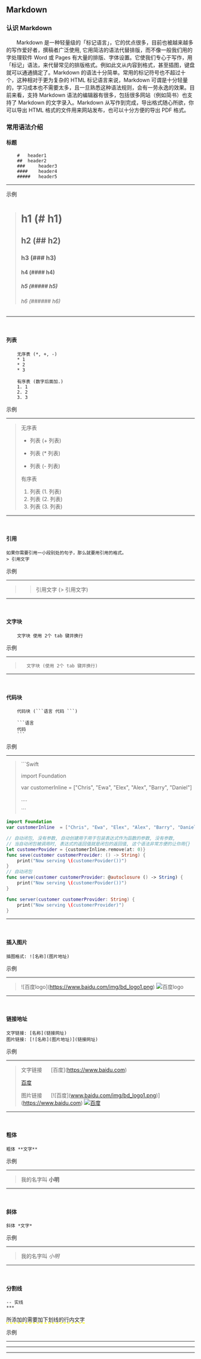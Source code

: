 ## Markdown

### 认识 Markdown
&nbsp;&nbsp;&nbsp;&nbsp;&nbsp;&nbsp;&nbsp;Markdown 是一种轻量级的「标记语言」，它的优点很多，目前也被越来越多的写作爱好者，撰稿者广泛使用, 它用简洁的语法代替排版，而不像一般我们用的字处理软件 Word 或 Pages 有大量的排版、字体设置。它使我们专心于写作，用「标记」语法，来代替常见的排版格式。例如此文从内容到格式，甚至插图，键盘就可以通通搞定了。Markdown 的语法十分简单。常用的标记符号也不超过十个，这种相对于更为复杂的 HTML 标记语言来说，Markdown 可谓是十分轻量的，学习成本也不需要太多，且一旦熟悉这种语法规则，会有一劳永逸的效果。目前来看，支持 Markdown 语法的编辑器有很多，包括很多网站（例如简书）也支持了 Markdown 的文字录入。Markdown 从写作到完成，导出格式随心所欲，你可以导出 HTML 格式的文件用来网站发布，也可以十分方便的导出 PDF 格式。


### 常用语法介绍

####  标题	
		
		#	header1
		##	header2
		###		header3
		####	header4
		#####	header5
		
******** 
示例 

> # h1 (# h1)
> ## h2 (## h2)
> ### h3 (### h3)
> #### h4 (#### h4)
> ##### h5 (##### h5)
> ###### h6 (###### h6)

******* 
<br>

####  列表
		
		无序表 (*, +, -)
		* 1
		* 2
		* 3
		
		有序表 (数字后面加.)
		1. 1
		2. 2
		3. 3
	
示例
*****
> 无序表
> 
> + 列表 (+ 列表)
> * 列表 (* 列表)
> - 列表 (- 列表)
> 
> 有序表
> 
> 1. 列表 (1. 列表)
> 2. 列表 (2. 列表)
> 3. 列表 (3. 列表)

****
<br>


####  引用

	如果你需要引用一小段别处的句子，那么就要用引用的格式。
	> 引用文字


示例
*****
> > 引用文字 (> 引用文字)

****
<br>

#### 文字块

		文字块 使用 2个 tab 键并换行
		
示例
*****
>		文字块 (使用 2个 tab 键并换行)

****
<br>
		
#### 代码块
		
		代码块 (```语言 代码 ```)
		
		```语言
		代码
		```

示例 
*****	
>\`\`\`Swift
>
> import Foundation
> 
> var customerInline  = ["Chris", "Ewa", "Elex", "Alex", "Barry", "Daniel"]
>
> ....
>  
> \`\`\`

```Swift
import Foundation
var customerInline  = ["Chris", "Ewa", "Elex", "Alex", "Barry", "Daniel"]

// 自动闭包, 没有参数, 自动创建用于用于包装表达式作为函数的参数, 没有参数, 
// 当自动闭包被调用时, 表达式的返回值就是闭包的返回值, 这个语法非常方便的让你用{}
let customerPovider = {customerInline.remove(at: 0)}
func seve(customer customerProvider: () -> String) {
	print("Now serving \(customerPovider())")
}
// 自动闭包
func serve(customer customerProvider: @autoclosure () -> String) {
	print("Now serving \(customerPovider())")
}

func server(customer customerProvider: String) {
	print("Now serving \(customerProvider)")
}
```
*****	
<br>

#### 插入图片
	插图格式: ![名称](图片地址)
	
示例 
*****	
> \!\[百度logo](https://www.baidu.com/img/bd_logo1.png)
> ![百度logo](https://www.baidu.com/img/bd_logo1.png)

*****	
<br>


#### 链接地址
	文字链接: [名称](链接网址)
	图片链接: [![名称](图片地址)](链接网址)
	
示例 
*****	
> 文字链接&nbsp;&nbsp;&nbsp;&nbsp;&nbsp;&nbsp;\[百度](https://www.baidu.com)
> 
> [百度](https://www.baidu.com)
>
> 图片链接&nbsp;&nbsp;&nbsp;&nbsp;&nbsp;&nbsp;\[\![百度]\(www.baidu.com/img/bd_logo1.png)](https://www.baidu.com)
> [![百度](https://www.baidu.com/img/bd_logo1.png)](https://www.baidu.com)

*****	
<br>

#### 粗体
	粗体 **文字**
	
示例 
*****	
> 我的名字叫 **小明**

*****	
<br>

#### 斜体
	斜体 *文字*
	
示例 
*****	
> 我的名字叫 *小明*

*****	
<br>

#### 分割线
	-- 实线
	***

<span style="border-bottom:2px dashed yellow;">所添加的需要加下划线的行内文字</span>

示例
*****	
---

***
<br>
